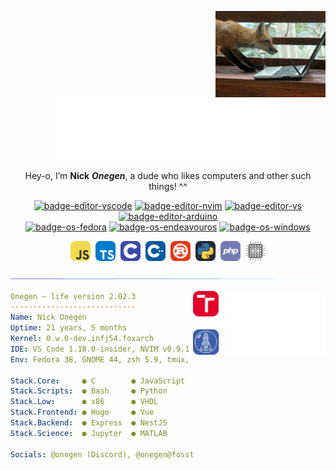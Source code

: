 <!-- Generated from README.ts by kramdown-deno -->

<div markdown="1" align="center">

<a href="https://github.com/nickonegen" title="Onegen" id="profile-link"><img src="assets/images/banner.png" alt="Fox watching other fox on Firefox" align="right" width="35%" /></a>

[![profile-title]][profile-link]

Hey-o, I&rsquo;m **Nick** ***Onegen***, a dude who likes computers and other such things! ^^

[![badge-editor-vscode]][vscode] [![badge-editor-nvim]][nvim] [![badge-editor-vs]][vs]
[![badge-editor-arduino]][arduino] \
[![badge-os-fedora]][fedora] [![badge-os-endeavouros]][endeavouros] [![badge-os-windows]][windows]

<img src="assets/images/languages.png" alt="Icon mosaic of my favourite and most used languages" width="62%" />

</div>

![divider]

<img src="assets/images/education.png" alt="Onegen's reached education" align="right" width="42%" />

<div markdown="1" align="left" width="70%">

```yaml
Onegen ~ life version 2.02.3
----------------------------
Name: Nick Onegen
Uptime: 21 years, 5 months
Kernel: 0.w.0-dev.infj54.foxarch
IDE: VS Code 1.18.0-insider, NVIM v0.9.1
Env: Fedora 38, GNOME 44, zsh 5.9, tmux, starship

Stack.Core:     ● C        ● JavaScript  ● C++      ● Rust
Stack.Scripts:  ● Bash     ● Python
Stack.Low:      ● x86      ● VHDL
Stack.Frontend: ● Hugo     ● Vue         ● Tailwind
Stack.Backend:  ● Express  ● NestJS      ● MongoDB  ● NAPI
Stack.Science:  ● Jupyter  ● MATLAB      ● NumPy    ● SciPy

Socials: @onegen (Discord), @onegen@fosstodon.org (Mastodon)
```

</div>

<!-- Image References -->

[profile-title]: assets/images/title.svg "Onegen written in Roman, Cyrillic and Katakana"
[badge-editor-vscode]: https://img.shields.io/badge/-Visual_Studio_Code-%23007acc?logo=visualstudiocode&labelColor=4c566a&style=flat-square
[badge-editor-nvim]: https://img.shields.io/badge/-Neovim-%23019733?logo=neovim&labelColor=4c566a&style=flat-square
[badge-editor-vs]: https://img.shields.io/badge/-Visual_Studio-%235c2d91?logo=visualstudio&labelColor=4c566a&style=flat-square
[badge-editor-arduino]: https://img.shields.io/badge/-Arduino-%2300979d?logo=arduino&labelColor=4c566a&style=flat-square
[badge-os-fedora]: https://img.shields.io/badge/-Fedora_38-%2351a2da?logo=fedora&labelColor=4c566a&style=flat-square
[badge-os-endeavouros]: https://img.shields.io/badge/-EndeavourOS-%237f7fff?logo=endeavouros&labelColor=4c566a&style=flat-square
[badge-os-windows]: https://img.shields.io/badge/-Windows_10-%230078d6?logo=windows&labelColor=4c566a&style=flat-square
[divider]: assets/images/divider.gif

<!-- Link References -->

[profile-link]: https://github.com/nickonegen "Onegen"
[vscode]: https://code.visualstudio.com/ "Visual Studio Code"
[nvim]: https://neovim.io/ "Neovim"
[vs]: https://visualstudio.microsoft.com/ "Visual Studio"
[arduino]: https://www.arduino.cc/ "Arduino"
[fedora]: https://getfedora.org/en/workstation/ "Fedora"
[endeavouros]: https://endeavouros.com/ "EndeavourOS"
[windows]: https://web.archive.org/web/20150801210403/http://www.microsoft.com/en-us/windows "Windows 10"
[discord]: https://discord.com/users/258681302960701450 "@onegen on Discord"
